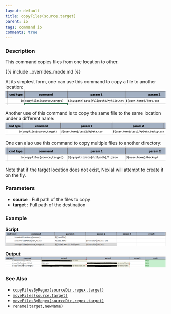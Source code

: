 ```yaml
---
layout: default
title: copyFiles(source,target)
parent: io
tags: command io
comments: true
---
```



### Description
This command copies files from one location to other.

{% include _overrides_mode.md %}

At its simplest form, one can use this command to copy a file to another location:<br/>
![](image/copyFiles_03.png)<br/>

Another use of this command is to copy the same file to the same location under a different name:<br/>
![](image/copyFiles_05.png)<br/>

One can also use this command to copy multiple files to another directory:<br/>
![](image/copyFiles_04.png)<br/>

Note that if the target location does not exist, Nexial will attempt to create it on the fly.


### Parameters
- **source** : Full path of the files to copy
- **target** : Full path of the destination


### Example
**Script**:<br/>
![script](image/copyFiles_01.png)

**Output**:<br/>
![output](image/copyFiles_02.png)


### See Also
- [`copyFilesByRegex(sourceDir,regex,target)`](copyFilesByRegex(sourceDir,regex,target))
- [`moveFiles(source,target)`](moveFiles(source,target))
- [`moveFilesByRegex(sourceDir,regex,target)`](moveFilesByRegex(sourceDir,regex,target))
- [`rename(target,newName)`](rename(target,newName))
